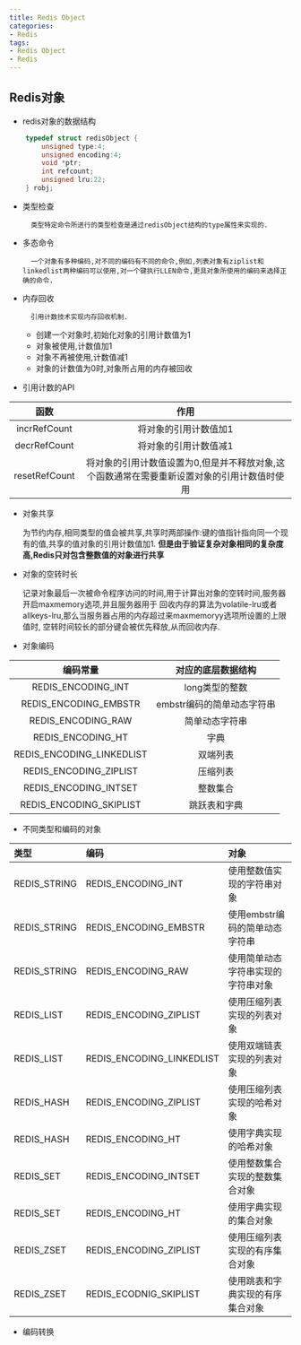 ```yaml
---
title: Redis Object
categories:
- Redis
tags: 
- Redis Object
- Redis
---
```


## Redis对象

* redis对象的数据结构

```C++
    typedef struct redisObject {
        unsigned type:4;
        unsigned encoding:4;
        void *ptr;
        int refcount;
        unsigned lru:22;
    } robj;
```

* 类型检查

        类型特定命令所进行的类型检查是通过redisObject结构的type属性来实现的.

* 多态命令

        一个对象有多种编码,对不同的编码有不同的命令,例如,列表对象有ziplist和linkedlist两种编码可以使用,对一个键执行LLEN命令,更具对象所使用的编码来选择正确的命令.
    
* 内存回收

        引用计数技术实现内存回收机制.
    * 创建一个对象时,初始化对象的引用计数值为1
    * 对象被使用,计数值加1
    * 对象不再被使用,计数值减1
    * 对象的计数值为0时,对象所占用的内存被回收

* 引用计数的API

|函数|作用|
|:----:|:----:|
|incrRefCount|将对象的引用计数值加1|
|decrRefCount|将对象的引用计数值减1|
|resetRefCount|将对象的引用计数值设置为0,但是并不释放对象,这个函数通常在需要重新设置对象的引用计数值时使用|

* 对象共享

    为节约内存,相同类型的值会被共享,共享时两部操作:键的值指针指向同一个现有的值,共享的值对象的引用计数值加1.
    **但是由于验证复杂对象相同的复杂度高,Redis只对包含整数值的对象进行共享**

    

* 对象的空转时长

    记录对象最后一次被命令程序访问的时间,用于计算出对象的空转时间,服务器开启maxmemory选项,并且服务器用于
    回收内存的算法为volatile-lru或者allkeys-lru,那么当服务器占用的内存超过来maxmemoryy选项所设置的上限值时,
    空转时间较长的部分键会被优先释放,从而回收内存.

    

* 对象编码

|编码常量|对应的底层数据结构|
|:----:|:----:|
|REDIS_ENCODING_INT|long类型的整数|
|REDIS_ENCODING_EMBSTR|embstr编码的简单动态字符串|
|REDIS_ENCODING_RAW|简单动态字符串|
|REDIS_ENCODING_HT|字典|
|REDIS_ENCODING_LINKEDLIST|双端列表|
|REDIS_ENCODING_ZIPLIST|压缩列表|
|REDIS_ENCODING_INTSET|整数集合|
|REDIS_ENCODING_SKIPLIST|跳跃表和字典|

* 不同类型和编码的对象

|类型|编码|对象|
|:----|:----|:----|
|REDIS_STRING|REDIS_ENCODING_INT|使用整数值实现的字符串对象|
|REDIS_STRING|REDIS_ENCODING_EMBSTR|使用embstr编码的简单动态字符串|
|REDIS_STRING|REDIS_ENCODING_RAW|使用简单动态字符串实现的字符串对象|
|REDIS_LIST|REDIS_ENCODING_ZIPLIST|使用压缩列表实现的列表对象|
|REDIS_LIST|REDIS_ENCODING_LINKEDLIST|使用双端链表实现的列表对象|
|REDIS_HASH|REDIS_ENCODING_ZIPLIST|使用压缩列表实现的哈希对象|
|REDIS_HASH|REDIS_ENCODING_HT|使用字典实现的哈希对象|
|REDIS_SET|REDIS_ENCODING_INTSET|使用整数集合实现的整数集合对象|
|REDIS_SET|REDIS_ENCODING_HT|使用字典实现的集合对象|
|REDIS_ZSET|REDIS_ENCODING_ZIPLIST|使用压缩列表实现的有序集合对象|
|REDIS_ZSET|REDIS_ECODNIG_SKIPLIST|使用跳表和字典实现的有序集合对象|


* 编码转换